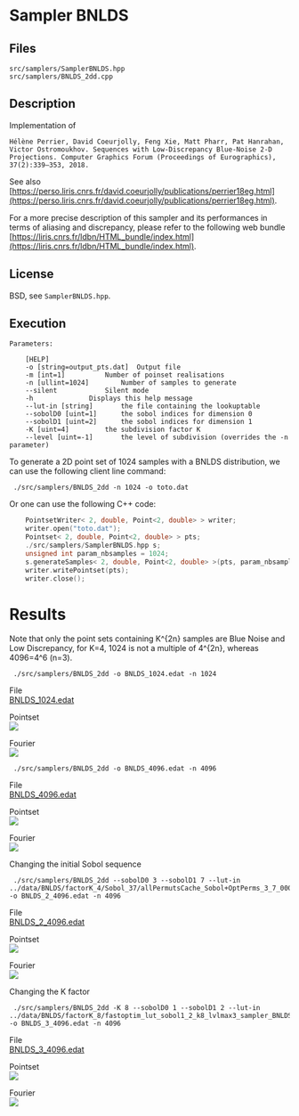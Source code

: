 # Sampler BNLDS


## Files

```
src/samplers/SamplerBNLDS.hpp  
src/samplers/BNLDS_2dd.cpp
```

## Description

Implementation of
```
Hélène Perrier, David Coeurjolly, Feng Xie, Matt Pharr, Pat Hanrahan, Victor Ostromoukhov. Sequences with Low-Discrepancy Blue-Noise 2-D Projections. Computer Graphics Forum (Proceedings of Eurographics), 37(2):339–353, 2018.
```

See also [https://perso.liris.cnrs.fr/david.coeurjolly/publications/perrier18eg.html](https://perso.liris.cnrs.fr/david.coeurjolly/publications/perrier18eg.html).

For a more precise description of this sampler and its performances in terms of aliasing and discrepancy, please refer to the following web bundle [https://liris.cnrs.fr/ldbn/HTML_bundle/index.html](https://liris.cnrs.fr/ldbn/HTML_bundle/index.html).

## License

BSD, see `SamplerBNLDS.hpp`.

## Execution

```
Parameters:  

	[HELP]
	-o [string=output_pts.dat]	Output file
	-m [int=1]			Number of poinset realisations
	-n [ullint=1024]		Number of samples to generate
	--silent 			Silent mode
	-h 				Displays this help message
	--lut-in [string]		the file containing the lookuptable
	--sobolD0 [uint=1]		the sobol indices for dimension 0
	--sobolD1 [uint=2]		the sobol indices for dimension 1
	-K [uint=4]			the subdivision factor K
	--level [uint=-1]		the level of subdivision (overrides the -n parameter)
```			

To generate a 2D point set of 1024 samples with a BNLDS distribution, we can use the following client line command:

     ./src/samplers/BNLDS_2dd -n 1024 -o toto.dat 

Or one can use the following C++ code:

```cpp    
    PointsetWriter< 2, double, Point<2, double> > writer;
    writer.open("toto.dat");
    Pointset< 2, double, Point<2, double> > pts;
    ./src/samplers/SamplerBNLDS.hpp s;
    unsigned int param_nbsamples = 1024;
    s.generateSamples< 2, double, Point<2, double> >(pts, param_nbsamples);
    writer.writePointset(pts);
    writer.close();
```    			

Results
=======

Note that only the point sets containing K^{2n} samples are Blue Noise and Low Discrepancy, for K=4, 1024 is not a multiple of 4^{2n}, whereas 4096=4^6 (n=3).

     ./src/samplers/BNLDS_2dd -o BNLDS_1024.edat -n 1024 

File  
[BNLDS_1024.edat](data/BNLDS/BNLDS_1024.edat)

Pointset  
[![](data/BNLDS/BNLDS_1024.png)](data/BNLDS/BNLDS_1024.png)

Fourier  
[![](data/BNLDS/BNLDS_1024_fourier.png)](data/BNLDS/BNLDS_1024_fourier.png)

     ./src/samplers/BNLDS_2dd -o BNLDS_4096.edat -n 4096 

File  
[BNLDS_4096.edat](data/BNLDS/BNLDS_4096.edat)

Pointset  
[![](data/BNLDS/BNLDS_4096.png)](data/BNLDS/BNLDS_4096.png)

Fourier  
[![](data/BNLDS/BNLDS_4096_fourier.png)](data/BNLDS/BNLDS_4096_fourier.png)

Changing the initial Sobol sequence

     ./src/samplers/BNLDS_2dd --sobolD0 3 --sobolD1 7 --lut-in ../data/BNLDS/factorK_4/Sobol_37/allPermutsCache_Sobol+OptPerms_3_7_00000.dat -o BNLDS_2_4096.edat -n 4096 

File  
[BNLDS_2_4096.edat](data/BNLDS_2/BNLDS_2_4096.edat)

Pointset  
[![](data/BNLDS_2/BNLDS_2_4096.png)](data/BNLDS_2/BNLDS_2_4096.png)

Fourier  
[![](data/BNLDS_2/BNLDS_2_4096_fourier.png)](data/BNLDS_2/BNLDS_2_4096_fourier.png)

Changing the K factor

     ./src/samplers/BNLDS_2dd -K 8 --sobolD0 1 --sobolD1 2 --lut-in ../data/BNLDS/factorK_8/fastoptim_lut_sobol1_2_k8_lvlmax3_sampler_BNLDS_optimizer_PCF_RandomOpti_2dd.dat -o BNLDS_3_4096.edat -n 4096 

File  
[BNLDS_3_4096.edat](data/BNLDS_3/BNLDS_3_4096.edat)

Pointset  
[![](data/BNLDS_3/BNLDS_3_4096.png)](data/BNLDS_3/BNLDS_3_4096.png)

Fourier  
[![](data/BNLDS_3/BNLDS_3_4096_fourier.png)](data/BNLDS_3/BNLDS_3_4096_fourier.png)
